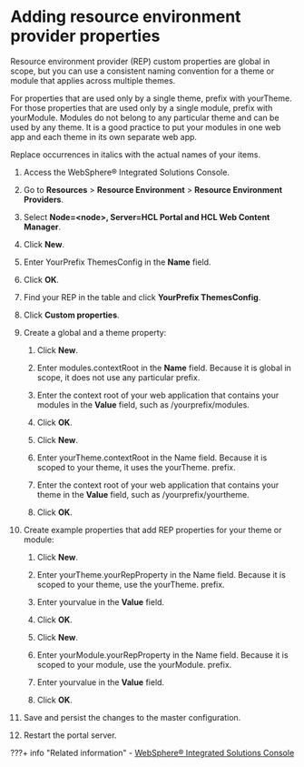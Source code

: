 # Adding resource environment provider properties

Resource environment provider \(REP\) custom properties are global in scope, but you can use a consistent naming convention for a theme or module that applies across multiple themes.

For properties that are used only by a single theme, prefix with yourTheme. For those properties that are used only by a single module, prefix with yourModule. Modules do not belong to any particular theme and can be used by any theme. It is a good practice to put your modules in one web app and each theme in its own separate web app.

Replace occurrences in italics with the actual names of your items.

1.  Access the WebSphere® Integrated Solutions Console.

2.  Go to **Resources** \> **Resource Environment** \> **Resource Environment Providers**.

3.  Select **Node=<node\>, Server=HCL Portal and HCL Web Content Manager**.

4.  Click **New**.

5.  Enter YourPrefix ThemesConfig in the **Name** field.

6.  Click **OK**.

7.  Find your REP in the table and click **YourPrefix ThemesConfig**.

8.  Click **Custom properties**.

9.  Create a global and a theme property:

    1.  Click **New**.

    2.  Enter modules.contextRoot in the **Name** field. Because it is global in scope, it does not use any particular prefix.

    3.  Enter the context root of your web application that contains your modules in the **Value** field, such as /yourprefix/modules.

    4.  Click **OK**.

    5.  Click **New**.

    6.  Enter yourTheme.contextRoot in the Name field. Because it is scoped to your theme, it uses the yourTheme. prefix.

    7.  Enter the context root of your web application that contains your theme in the **Value** field, such as /yourprefix/yourtheme.

    8.  Click **OK**.

10. Create example properties that add REP properties for your theme or module:

    1.  Click **New**.

    2.  Enter yourTheme.yourRepProperty in the Name field. Because it is scoped to your theme, use the yourTheme. prefix.

    3.  Enter yourvalue in the **Value** field.

    4.  Click **OK**.

    5.  Click **New**.

    6.  Enter yourModule.yourRepProperty in the Name field. Because it is scoped to your module, use the yourModule. prefix.

    7.  Enter yourvalue in the **Value** field.

    8.  Click **OK**.

11. Save and persist the changes to the master configuration.

12. Restart the portal server.


???+ info "Related information"
    - [WebSphere® Integrated Solutions Console](../../../../deployment/manage/portal_admin_tools/WebSphere_Integrated_Solutions_Console.md)



